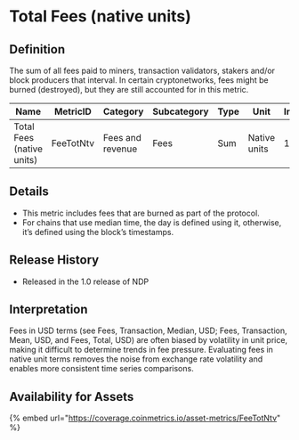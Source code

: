 # Total Fees (native units)

## Definition

The sum of all fees paid to miners, transaction validators, stakers and/or block producers that interval. In certain cryptonetworks, fees might be burned (destroyed), but they are still accounted for in this metric.

| Name                      | MetricID  | Category         | Subcategory | Type | Unit         | Interval |
| ------------------------- | --------- | ---------------- | ----------- | ---- | ------------ | -------- |
| Total Fees (native units) | FeeTotNtv | Fees and revenue | Fees        | Sum  | Native units | 1 day    |

## Details

* This metric includes fees that are burned as part of the protocol.
* For chains that use median time, the day is defined using it, otherwise, it’s defined using the block’s timestamps.

## Release History

* Released in the 1.0 release of NDP

## Interpretation

Fees in USD terms (see Fees, Transaction, Median, USD; Fees, Transaction, Mean, USD, and Fees, Total, USD) are often biased by volatility in unit price, making it difficult to determine trends in fee pressure. Evaluating fees in native unit terms removes the noise from exchange rate volatility and enables more consistent time series comparisons.

## Availability for Assets

{% embed url="https://coverage.coinmetrics.io/asset-metrics/FeeTotNtv" %}
